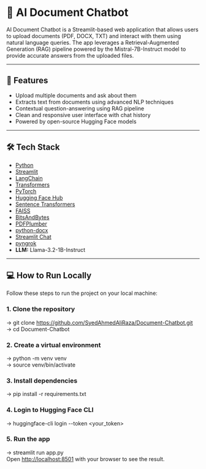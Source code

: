 # 📄 AI Document Chatbot

AI Document Chatbot is a Streamlit-based web application that allows users to upload documents (PDF, DOCX, TXT) and interact with them using natural language queries. The app leverages a Retrieval-Augmented Generation (RAG) pipeline powered by the Mistral-7B-Instruct model to provide accurate answers from the uploaded files.

---

## 🚀 Features

- Upload multiple documents and ask about them
- Extracts text from documents using advanced NLP techniques
- Contextual question-answering using RAG pipeline
- Clean and responsive user interface with chat history
- Powered by open-source Hugging Face models
  
---

## 🛠️ Tech Stack  

- [Python](https://www.python.org/)  
- [Streamlit](https://streamlit.io/) 
- [LangChain](https://www.langchain.com/) 
- [Transformers](https://huggingface.co/docs/transformers/) 
- [PyTorch](https://pytorch.org/) 
- [Hugging Face Hub](https://huggingface.co/) 
- [Sentence Transformers](https://www.sbert.net/) 
- [FAISS](https://faiss.ai/) 
- [BitsAndBytes](https://github.com/TimDettmers/bitsandbytes) 
- [PDFPlumber](https://github.com/jsvine/pdfplumber) 
- [python-docx](https://python-docx.readthedocs.io/) 
- [Streamlit Chat](https://github.com/AI-Yash/st-chat)
- [pyngrok](https://pyngrok.readthedocs.io/)  
- **LLM:** Llama-3.2-1B-Instruct
  
---

## 💻 How to Run Locally

Follow these steps to run the project on your local machine:

### 1. **Clone the repository**<br>

   -> git clone https://github.com/SyedAhmedAliRaza/Document-Chatbot.git<br>
   -> cd Document-Chatbot

### 2. **Create a virtual environment**<br>

   -> python -m venv venv<br>
   -> source venv/bin/activate
          
### 3. **Install dependencies**<br>

   -> pip install -r requirements.txt

 ### 4. **Login to Hugging Face CLI**<br>
 
   -> huggingface-cli login --token <your_token>

 ### 5. **Run the app**<br>
 
   -> streamlit run app.py<br>
    Open [http://localhost:8501](http://localhost:8501) with your browser to see the result.


